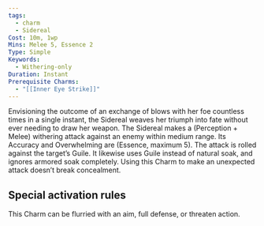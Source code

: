 ```yaml
---
tags:
  - charm
  - Sidereal
Cost: 10m, 1wp
Mins: Melee 5, Essence 2
Type: Simple
Keywords:
  - Withering-only
Duration: Instant
Prerequisite Charms:
  - "[[Inner Eye Strike]]"
---
```

Envisioning the outcome of an exchange of blows with her foe countless times in a single instant, the Sidereal weaves her triumph into fate without ever needing to draw her weapon. The Sidereal makes a (Perception + Melee) withering attack against an enemy within medium range. Its Accuracy and Overwhelming are (Essence, maximum 5). The attack is rolled against the target’s Guile. It likewise uses Guile instead of natural soak, and ignores armored soak completely. Using this Charm to make an unexpected attack doesn’t break concealment. 

## Special activation rules

This Charm can be flurried with an aim, full defense, or threaten action.